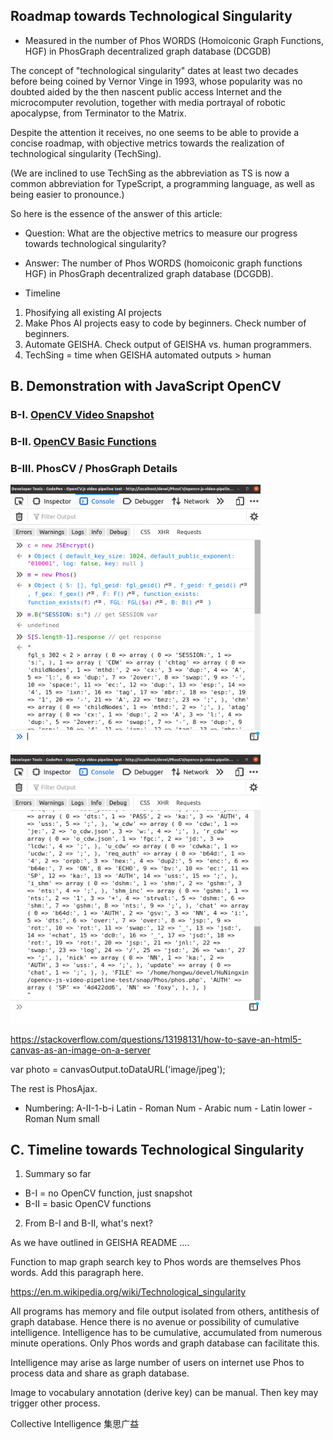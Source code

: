 ## Roadmap towards Technological Singularity
- Measured in the number of Phos WORDS (Homoiconic Graph Functions, HGF) in PhosGraph decentralized graph database (DCGDB)

<!-- Use this catch phrase to make it easy for readers understand -->

The concept of "technological singularity" dates at least two decades before being coined by Vernor Vinge in 1993, whose popularity was no doubted aided by the then nascent public access Internet and the microcomputer revolution, together with media portrayal of robotic apocalypse, from Terminator to the Matrix.

Despite the attention it receives, no one seems to be able to provide a concise roadmap, with objective metrics towards the realization of technological singularity (TechSing).

(We are inclined to use TechSing as the abbreviation as TS is now a common abbreviation for TypeScript, a programming language, as well as being easier to pronounce.)

So here is the essence of the answer of this article:

- Question: What are the objective metrics to measure our progress towards technological singularity?

- Answer: The number of Phos WORDS (homoiconic graph functions HGF) in PhosGraph decentralized graph database (DCGDB).

- Timeline
1. Phosifying all existing AI projects
2. Make Phos AI projects easy to code by beginners. Check number of beginners.
3. Automate GEISHA. Check output of GEISHA vs. human programmers.
4. TechSing = time when GEISHA automated outputs > human



## B. Demonstration with JavaScript OpenCV 

### B-I. [OpenCV Video Snapshot](https://github.com/udexon/GEISHA/blob/main/Roadmap_B_I.md)

### B-II. [OpenCV Basic Functions](https://github.com/udexon/GEISHA/blob/main/Collective_Intelligence_C.md)


### B-III. PhosCV / PhosGraph Details

<img src="https://github.com/udexon/GEISHA/blob/main/img/PhosCV_ajax_auth.png" width=400>

<img src="https://github.com/udexon/GEISHA/blob/main/img/PhosCV_nick.png" width=400>

https://stackoverflow.com/questions/13198131/how-to-save-an-html5-canvas-as-an-image-on-a-server

var photo = canvasOutput.toDataURL('image/jpeg');   

The rest is PhosAjax.


- Numbering: A-II-1-b-i Latin - Roman Num - Arabic num - Latin lower - Roman Num small


## C. Timeline towards Technological Singularity

1. Summary so far

- B-I = no OpenCV function, just snapshot 
- B-II = basic OpenCV functions

2. From B-I and B-II, what's next?

As we have outlined in GEISHA README ....

Function to map graph search key to Phos words are themselves Phos words. Add this paragraph here.

https://en.m.wikipedia.org/wiki/Technological_singularity



All programs has memory and file output isolated from others, antithesis of graph database. Hence there is no avenue or possibility of cumulative intelligence. Intelligence has to be cumulative, accumulated from numerous minute operations. Only Phos words and graph database can facilitate this.


Intelligence may arise as large number of users on internet use Phos to process data and share as graph database.

Image to vocabulary annotation (derive key) can be manual. Then key may trigger other process.

Collective Intelligence 集思广益


